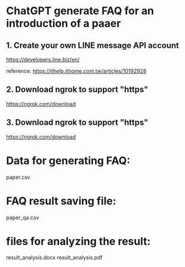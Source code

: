 # ChatGPT generate FAQ for an introduction of a paaer 

## 1. Create your own LINE message API account
https://developers.line.biz/en/

reference: https://ithelp.ithome.com.tw/articles/10192928

## 2. Download ngrok to support "https"
https://ngrok.com/download

## 3. Download ngrok to support "https"
https://ngrok.com/download

# Data for generating FAQ:
paper.csv

# FAQ result saving file:
paper_qa.csv

# files for analyzing the result:
result_analysis.docx
result_analysis.pdf